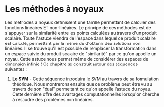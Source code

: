 Les méthodes à noyaux
=======================

Les méthodes à noyaux définissent une famille permettant de calculer des fonctions linéaires ET non-linéaires. Le principe de ces méthodes est de s'appuyer sur la similarité entre les points calculées au travers d'un produit scalaire. Toute l'astuce viendra de l'espace dans lequel ce produit scalaire est calculé, permettant par là même de d'obtenir des solutions non linéaires. Il se trouve qu'il est possible de remplacer la transformation dans un espace suivie du produit scalaire de "similarité" par ce qu'on appelle un noyau. Cette astuce nous permet même de considérer des espaces de dimension infinie ! Ce chapitre se construit autour des séquences suivantes&nbsp;:


1. **Le SVM** - Cette séquence introduira le SVM au travers de sa formulation théorique. Nous montrerons ensuite que ce problème peut être vu au travers de son "dual" permettant ce qu'on appelle l'astuce du noyau. Cette dernière offre des avantages computationnelles lorsqu'on cherche à résoudre des problèmes non linéaires.

